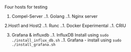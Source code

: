 Four hosts for testing
1. Compel-Server
..1. Golang
..1. Nginx server

2.Host1 and Host2
..1. Runc
..1. Docker Experimental
..1. CRIU

3. Grafana & influxdb
..1. InfluxDB Install using `sudo ./install_influx_db.sh`
..1. Grafana - install using `sudo ./install_grafana.sh`
